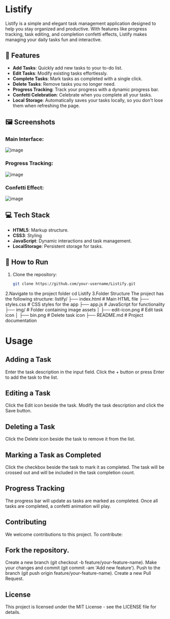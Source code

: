 # Listify

Listify is a simple and elegant task management application designed to help you stay organized and productive. With features like progress tracking, task editing, and completion confetti effects, Listify makes managing your daily tasks fun and interactive.

## 🎯 Features
- **Add Tasks**: Quickly add new tasks to your to-do list.
- **Edit Tasks**: Modify existing tasks effortlessly.
- **Complete Tasks**: Mark tasks as completed with a single click.
- **Delete Tasks**: Remove tasks you no longer need.
- **Progress Tracking**: Track your progress with a dynamic progress bar.
- **Confetti Celebration**: Celebrate when you complete all your tasks.
- **Local Storage**: Automatically saves your tasks locally, so you don't lose them when refreshing the page.

## 🖼️ Screenshots
### Main Interface:
![image](https://github.com/user-attachments/assets/58bb4474-d5e0-4c37-bfd9-43d2d4f3069f)


### Progress Tracking:
![image](https://github.com/user-attachments/assets/05298fbb-fe1d-4192-805e-fcff2dac1efc)

### Confetti Effect:
 ![image](https://github.com/user-attachments/assets/afbae24f-6424-4c56-a436-90ca65dcd10c)


## 💻 Tech Stack
- **HTML5**: Markup structure.
- **CSS3**: Styling
- **JavaScript**: Dynamic interactions and task management.
- **LocalStorage**: Persistent storage for tasks.

## 🚀 How to Run
1. Clone the repository:
   ```bash
   git clone https://github.com/your-username/Listify.git
2.Navigate to the project folder
   cd Listify
3.Folder Structure
The project has the following structure:
listify/
├── index.html          # Main HTML file
├── styles.css          # CSS styles for the app
├── app.js              # JavaScript for functionality
├── img/                # Folder containing image assets
│   ├── edit-icon.png   # Edit task icon
│   ├── bin.png         # Delete task icon
├── README.md           # Project documentation

# Usage

## Adding a Task
Enter the task description in the input field.
Click the + button or press Enter to add the task to the list.

## Editing a Task
Click the Edit icon beside the task.
Modify the task description and click the Save button.

## Deleting a Task
Click the Delete icon beside the task to remove it from the list.

## Marking a Task as Completed
Click the checkbox beside the task to mark it as completed.
The task will be crossed out and will be included in the task completion count.

## Progress Tracking
The progress bar will update as tasks are marked as completed. Once all tasks are completed, a confetti animation will play.

## Contributing
We welcome contributions to this project. To contribute:

## Fork the repository.

Create a new branch (git checkout -b feature/your-feature-name).
Make your changes and commit (git commit -am 'Add new feature').
Push to the branch (git push origin feature/your-feature-name).
Create a new Pull Request.

## License
This project is licensed under the MIT License - see the LICENSE file for details.


